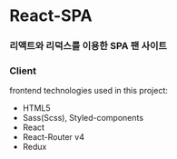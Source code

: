 # React-SPA  

### 리액트와 리덕스를 이용한 SPA 팬 사이트    

### Client  
frontend technologies used in this project:  
* HTML5  
* Sass(Scss), Styled-components 
* React  
* React-Router v4
* Redux



